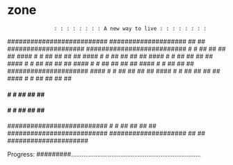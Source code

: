 # zone

                   : : : : : : : : A new way to live : : : : : : : : 



##########################      ####################    ##         ##   ####################
##########################      #                  #    ## ##      ##   ##
                     ####       #                  #    ##   ##    ##   ##
                   ####         #                  #    ##    ##   ##   ##
                 ####           #                  #    ##    ##   ##   ##
               ####             #                  #    ##    ##   ##   ##
             ####               #                  #    ##    ##   ##   ##
           ####                 #                  #    ##    ##   ##   #####################
         ####                   #                  #    ##    ##   ##   ##
       ####                     #                  #    ##    ##   ##   ##
     ####                       #                  #    ##    ##   ##   ##
   ####                         #                  #    ##    ##   ##   ##
 ####                           #                  #    ##    ##  ##    ##
##########################      #                  #    ##    ## ##     ##
##########################      ####################    ##    ##        #####################


Progress: #########..........................................................................
